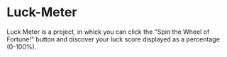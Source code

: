 # Luck-Meter

Luck Meter is a project, in whick you can click the "Spin the Wheel of Fortune!" button and discover your luck score displayed as a percentage (0-100%).
